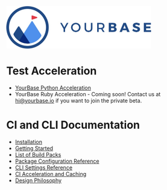 <img alt="YourBase" src="images/Logo-Horiz-On-White@1x.jpg" width="384" height="112">

# Test Acceleration

- [YourBase Python Acceleration](https://pypi.org/project/yourbase/)
- YourBase Ruby Acceleration - Coming soon! Contact us at hi@yourbase.io if you
  want to join the private beta.  

# CI and CLI Documentation

- [Installation](installation.md)
- [Getting Started](getting-started.md)
- [List of Build Packs](buildpacks.md)
- [Package Configuration Reference](configuration.md)
- [CLI Settings Reference](cli-settings.md)
- [CI Acceleration and Caching](ci-caching.md)
- [Design Philosophy](design-philosophy.md)
